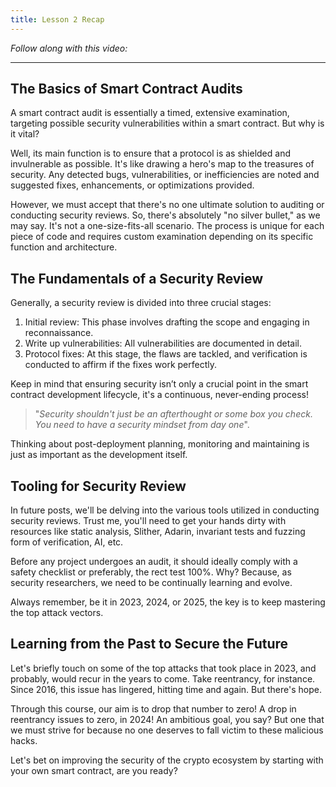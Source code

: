 ```yaml
---
title: Lesson 2 Recap
---
```


_Follow along with this video:_



---

## The Basics of Smart Contract Audits

A smart contract audit is essentially a timed, extensive examination, targeting possible security vulnerabilities within a smart contract. But why is it vital?

Well, its main function is to ensure that a protocol is as shielded and invulnerable as possible. It's like drawing a hero's map to the treasures of security. Any detected bugs, vulnerabilities, or inefficiencies are noted and suggested fixes, enhancements, or optimizations provided.

However, we must accept that there's no one ultimate solution to auditing or conducting security reviews. So, there's absolutely "no silver bullet," as we may say. It's not a one-size-fits-all scenario. The process is unique for each piece of code and requires custom examination depending on its specific function and architecture.

## The Fundamentals of a Security Review

Generally, a security review is divided into three crucial stages:

1. Initial review: This phase involves drafting the scope and engaging in reconnaissance.
2. Write up vulnerabilities: All vulnerabilities are documented in detail.
3. Protocol fixes: At this stage, the flaws are tackled, and verification is conducted to affirm if the fixes work perfectly.

Keep in mind that ensuring security isn’t only a crucial point in the smart contract development lifecycle, it's a continuous, never-ending process!

> "_Security shouldn't just be an afterthought or some box you check. You need to have a security mindset from day one_".

Thinking about post-deployment planning, monitoring and maintaining is just as important as the development itself.

## Tooling for Security Review

In future posts, we'll be delving into the various tools utilized in conducting security reviews. Trust me, you'll need to get your hands dirty with resources like static analysis, Slither, Adarin, invariant tests and fuzzing form of verification, AI, etc.

Before any project undergoes an audit, it should ideally comply with a safety checklist or preferably, the rect test 100%. Why? Because, as security researchers, we need to be continually learning and evolve.

Always remember, be it in 2023, 2024, or 2025, the key is to keep mastering the top attack vectors.

## Learning from the Past to Secure the Future

Let's briefly touch on some of the top attacks that took place in 2023, and probably, would recur in the years to come. Take reentrancy, for instance. Since 2016, this issue has lingered, hitting time and again. But there's hope.

Through this course, our aim is to drop that number to zero! A drop in reentrancy issues to zero, in 2024! An ambitious goal, you say? But one that we must strive for because no one deserves to fall victim to these malicious hacks.

Let's bet on improving the security of the crypto ecosystem by starting with your own smart contract, are you ready?
